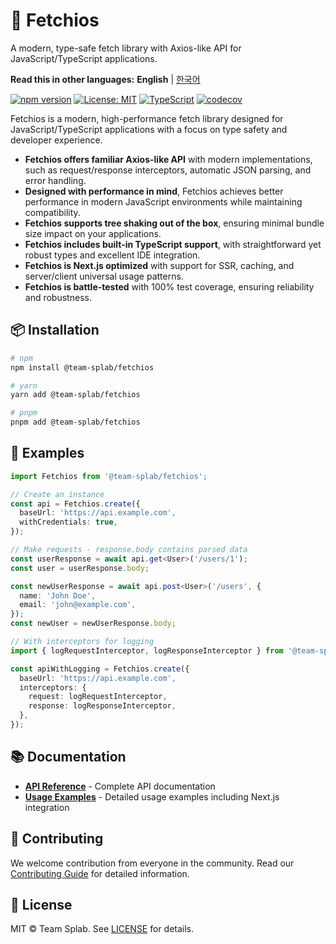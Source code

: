 # 🚀 Fetchios

A modern, type-safe fetch library with Axios-like API for JavaScript/TypeScript applications.

**Read this in other languages:** **English** | [한국어](README-ko.md)

[![npm version](https://badge.fury.io/js/@team-splab/fetchios.svg)](https://badge.fury.io/js/@team-splab/fetchios)
[![License: MIT](https://img.shields.io/badge/License-MIT-yellow.svg)](https://opensource.org/licenses/MIT)
[![TypeScript](https://img.shields.io/badge/TypeScript-007ACC?style=flat&logo=typescript&logoColor=white)](https://www.typescriptlang.org/)
[![codecov](https://codecov.io/gh/team-splab/fetchios/branch/main/graph/badge.svg)](https://codecov.io/gh/team-splab/fetchios)

Fetchios is a modern, high-performance fetch library designed for JavaScript/TypeScript applications with a focus on type safety and developer experience.

- **Fetchios offers familiar Axios-like API** with modern implementations, such as request/response interceptors, automatic JSON parsing, and error handling.
- **Designed with performance in mind**, Fetchios achieves better performance in modern JavaScript environments while maintaining compatibility.
- **Fetchios supports tree shaking out of the box**, ensuring minimal bundle size impact on your applications.
- **Fetchios includes built-in TypeScript support**, with straightforward yet robust types and excellent IDE integration.
- **Fetchios is Next.js optimized** with support for SSR, caching, and server/client universal usage patterns.
- **Fetchios is battle-tested** with 100% test coverage, ensuring reliability and robustness.

## 📦 Installation

```bash
# npm
npm install @team-splab/fetchios

# yarn
yarn add @team-splab/fetchios

# pnpm
pnpm add @team-splab/fetchios
```

## 🚀 Examples

```typescript
import Fetchios from '@team-splab/fetchios';

// Create an instance
const api = Fetchios.create({
  baseUrl: 'https://api.example.com',
  withCredentials: true,
});

// Make requests - response.body contains parsed data
const userResponse = await api.get<User>('/users/1');
const user = userResponse.body;

const newUserResponse = await api.post<User>('/users', {
  name: 'John Doe',
  email: 'john@example.com',
});
const newUser = newUserResponse.body;

// With interceptors for logging
import { logRequestInterceptor, logResponseInterceptor } from '@team-splab/fetchios';

const apiWithLogging = Fetchios.create({
  baseUrl: 'https://api.example.com',
  interceptors: {
    request: logRequestInterceptor,
    response: logResponseInterceptor,
  },
});
```

## 📚 Documentation

- **[API Reference](./docs/api-reference/README.md)** - Complete API documentation
- **[Usage Examples](./docs/examples/)** - Detailed usage examples including Next.js integration

## 🤝 Contributing

We welcome contribution from everyone in the community. Read our [Contributing Guide](CONTRIBUTING.md) for detailed information.

## 📄 License

MIT © Team Splab. See [LICENSE](LICENSE) for details.
